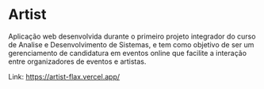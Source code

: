 # Artist
 
 Aplicação web desenvolvida durante o primeiro projeto integrador do curso de Analise e Desenvolvimento de Sistemas, e tem como objetivo de ser um gerenciamento de candidatura em eventos online que facilite a interação entre organizadores de eventos
 e artistas.

Link: https://artist-flax.vercel.app/
